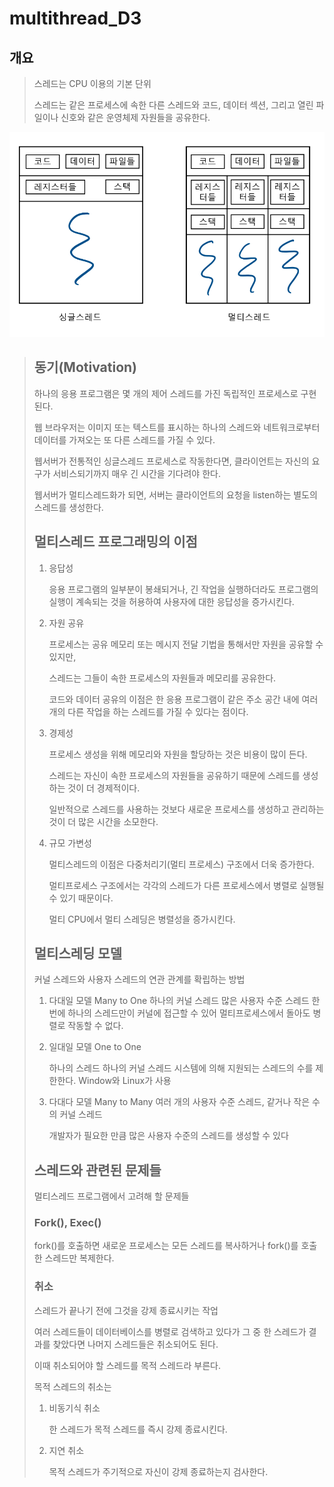 # multithread\_D3

## 개요

> 스레드는 CPU 이용의 기본 단위
>
> 스레드는 같은 프로세스에 속한 다른 스레드와 코드, 데이터 섹션, 그리고 열린 파일이나 신호와 같은 운영체제 자원들을 공유한다.

![](../.gitbook/assets/image%20%281%29.png)

> ## 동기\(Motivation\)
>
> 하나의 응용 프로그램은 몇 개의 제어 스레드를 가진 독립적인 프로세스로 구현된다.
>
> 웹 브라우저는 이미지 또는 텍스트를 표시하는 하나의 스레드와 네트워크로부터 데이터를 가져오는 또 다른 스레드를 가질 수 있다.
>
> 웹서버가 전통적인 싱글스레드 프로세스로 작동한다면, 클라이언트는 자신의 요구가 서비스되기까지 매우 긴 시간을 기다려야 한다.
>
> 웹서버가 멀티스레드화가 되면, 서버는 클라이언트의 요청을 listen하는 별도의 스레드를 생성한다.
>
> ## 멀티스레드 프로그래밍의 이점
>
> 1. 응답성
>
>    응용 프로그램의 일부분이 봉쇄되거나, 긴 작업을 실행하더라도 프로그램의 실행이 계속되는 것을 허용하여 사용자에 대한 응답성을 증가시킨다.
>
> 2. 자원 공유
>
>    프로세스는 공유 메모리 또는 메시지 전달 기법을 통해서만 자원을 공유할 수 있지만,
>
>    스레드는 그들이 속한 프로세스의 자원들과 메모리를 공유한다.
>
>    코드와 데이터 공유의 이점은 한 응용 프로그램이 같은 주소 공간 내에 여러 개의 다른 작업을 하는 스레드를 가질 수 있다는 점이다.
>
> 3. 경제성
>
>    프로세스 생성을 위해 메모리와 자원을 할당하는 것은 비용이 많이 든다.
>
>    스레드는 자신이 속한 프로세스의 자원들을 공유하기 때문에 스레드를 생성하는 것이 더 경제적이다.
>
>    일반적으로 스레드를 사용하는 것보다 새로운 프로세스를 생성하고 관리하는 것이 더 많은 시간을 소모한다.
>
> 4. 규모 가변성
>
>    멀티스레드의 이점은 다중처리기\(멀티 프로세스\) 구조에서 더욱 증가한다.
>
>    멀티프로세스 구조에서는 각각의 스레드가 다른 프로세스에서 병렬로 실행될 수 있기 때문이다.
>
>    멀티 CPU에서 멀티 스레딩은 병렬성을 증가시킨다.
>
> ## 멀티스레딩 모델
>
> 커널 스레드와 사용자 스레드의 연관 관계를 확립하는 방법
>
> 1. 다대일 모델 Many to One 하나의 커널 스레드 많은 사용자 수준 스레드 한번에 하나의 스레드만이 커널에 접근할 수 있어 멀티프로세스에서 돌아도 병렬로 작동할 수 없다.
> 2. 일대일 모델 One to One
>
>    하나의 스레드 하나의 커널 스레드 시스템에 의해 지원되는 스레드의 수를 제한한다. Window와 Linux가 사용
>
> 3. 다대다 모델 Many to Many 여러 개의 사용자 수준 스레드, 같거나 작은 수의 커널 스레드
>
>    개발자가 필요한 만큼 많은 사용자 수준의 스레드를 생성할 수 있다
>
> ## 스레드와 관련된 문제들
>
> 멀티스레드 프로그램에서 고려해 할 문제들
>
> ### Fork\(\), Exec\(\)
>
> fork\(\)를 호출하면 새로운 프로세스는 모든 스레드를 복사하거나 fork\(\)를 호출한 스레드만 복제한다.
>
> ### 취소
>
> 스레드가 끝나기 전에 그것을 강제 종료시키는 작업
>
> 여러 스레드들이 데이터베이스를 병렬로 검색하고 있다가 그 중 한 스레드가 결과를 찾았다면 나머지 스레드들은 취소되어도 된다.
>
> 이때 취소되어야 할 스레드를 목적 스레드라 부른다.
>
> 목적 스레드의 취소는
>
> 1. 비동기식 취소
>
>    한 스레드가 목적 스레드를 즉시 강제 종료시킨다.
>
> 2. 지연 취소
>
>    목적 스레드가 주기적으로 자신이 강제 종료하는지 검사한다.

